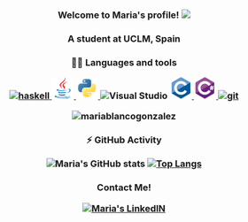 
<h3 align="center">
  Welcome to Maria's profile!
  <img src="https://media.giphy.com/media/hvRJCLFzcasrR4ia7z/giphy.gif" width="28">
  <h3 align="center">A student at UCLM, Spain</h3>
</h3>

<h3 align="center"> 👨‍💻 Languages and tools

<p align="center">
<a href="https://www.haskell.org/" target="_blank"> <img src="https://upload.wikimedia.org/wikipedia/commons/1/1c/Haskell-Logo.svg" alt="haskell" width="40" height="40"/> </a> <a href="https://www.java.com" target="_blank"> <img src="https://raw.githubusercontent.com/devicons/devicon/master/icons/java/java-original.svg" alt="java" width="40" height="40"/> </a> <a href="https://www.python.org" target="_blank"> <img src="https://raw.githubusercontent.com/devicons/devicon/master/icons/python/python-original.svg" alt="python" width="40" height="40"/> </a> 
  <a><img alt="Visual Studio" title="Visual Studio Code" height="36px"
      src="https://img.icons8.com/fluent/48/000000/visual-studio-code-2019.png"></a>
 <a href="https://www.cprogramming.com/" target="_blank"> <img src="https://raw.githubusercontent.com/devicons/devicon/master/icons/c/c-original.svg" alt="c" width="40" height="40"/> </a> <a href="https://www.w3schools.com/cs/" target="_blank"> <img src="https://raw.githubusercontent.com/devicons/devicon/master/icons/csharp/csharp-original.svg" alt="csharp" width="40" height="40"/> </a> <a href="https://git-scm.com/" target="_blank"> <img src="https://www.vectorlogo.zone/logos/git-scm/git-scm-icon.svg" alt="git" width="40" height="40"/> </a> 
  <p align="center"> <img src="https://komarev.com/ghpvc/?username=mariablancogonzalez&label=Profile%20views&color=0e75b6&style=flat" alt="mariablancogonzalez" /> </p>
</p>


<!-- https://github.com/jamesgeorge007/github-activity-readme -->
<h3 align="center">⚡ GitHub Activity
  
  <br/>

<!--START_SECTION:activity-->
<!-- https://github.com/ashutosh00710/github-readme-activity-graph -->

![Maria's GitHub stats](https://github-readme-stats.vercel.app/api?username=MariaBlancoGonzalez&theme=vue-dark&show_icons=true)
[![Top Langs](https://github-readme-stats.vercel.app/api/top-langs/?username=MariaBlancoGonzalez&theme=vue-dark)](https://github.com/MariaBlancoGonzalez/github-readme-stats)



<!--END_SECTION:activity-->
</details>

<h3 align="center"> Contact Me!
<p align="center">
<a href="https://www.linkedin.com/in/maría-blanco-gonzález-mohíno-08a75620b/">
  <img align="center" alt="Maria's LinkedIN" width="22px" src="https://raw.githubusercontent.com/peterthehan/peterthehan/master/assets/linkedin.svg" /> </a>
</p>
